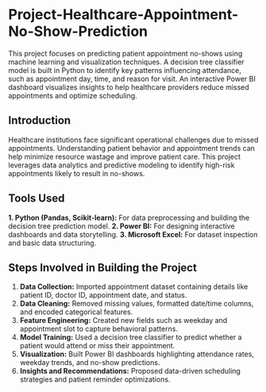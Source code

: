# Project-Healthcare-Appointment-No-Show-Prediction
This project focuses on predicting patient appointment no-shows using machine learning and visualization techniques. A decision tree classifier model is built in Python to identify key patterns influencing attendance, such as appointment day, time, and reason for visit. An interactive Power BI dashboard visualizes insights to help healthcare providers reduce missed appointments and optimize scheduling. 

## Introduction 
Healthcare institutions face significant operational challenges due to missed appointments. 
Understanding patient behavior and appointment trends can help minimize resource 
wastage and improve patient care. This project leverages data analytics and predictive 
modeling to identify high-risk appointments likely to result in no-shows. 

## Tools Used 
**1. Python (Pandas, Scikit-learn):** For data preprocessing and building the decision tree 
prediction model. 
**2. Power BI:** For designing interactive dashboards and data storytelling. 
**3. Microsoft Excel:** For dataset inspection and basic data structuring. 

## Steps Involved in Building the Project 
1. **Data Collection:** Imported appointment dataset containing details like patient ID, doctor 
ID, appointment date, and status. 
2. **Data Cleaning:** Removed missing values, formatted date/time columns, and encoded 
categorical features. 
3. **Feature Engineering:** Created new fields such as weekday and appointment slot to 
capture behavioral patterns. 
4. **Model Training:** Used a decision tree classifier to predict whether a patient would attend 
or miss their appointment. 
5. **Visualization:** Built Power BI dashboards highlighting attendance rates, weekday trends, 
and no-show predictions. 
6. **Insights and Recommendations:** Proposed data-driven scheduling strategies and patient 
reminder optimizations.
